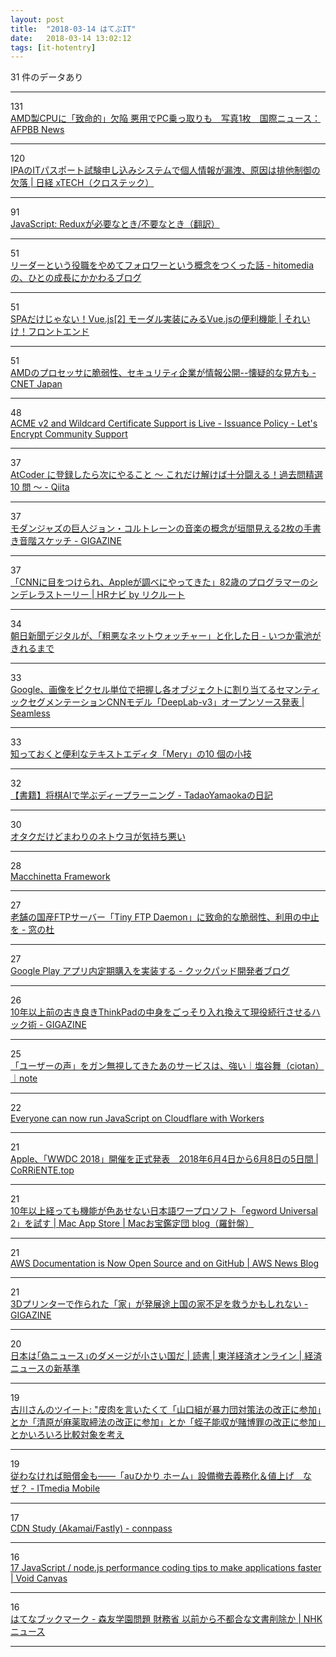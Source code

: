 ```yaml
---
layout: post
title:  "2018-03-14 はてぶIT"
date:   2018-03-14 13:02:12
tags: [it-hotentry]
---
```

31 件のデータあり

<hr><div class="row">
<div class="col-1"><span class="badge badge-pill badge-success h2">131</span></div>
<div class="col-11"><a href='http://www.afpbb.com/articles/-/3167253' target='_blank'>AMD製CPUに「致命的」欠陥 悪用でPC乗っ取りも　写真1枚　国際ニュース：AFPBB News</a></div>
</div>
<hr>
<div class="row">
<div class="col-1"><span class="badge badge-pill badge-success h2">120</span></div>
<div class="col-11"><a href='http://tech.nikkeibp.co.jp/atcl/nxt/news/18/00439/' target='_blank'>IPAのITパスポート試験申し込みシステムで個人情報が漏洩、原因は排他制御の欠落 | 日経 xTECH（クロステック）</a></div>
</div>
<hr>
<div class="row">
<div class="col-1"><span class="badge badge-pill badge-success h2">91</span></div>
<div class="col-11"><a href='https://techracho.bpsinc.jp/hachi8833/2018_03_13/53183' target='_blank'>JavaScript: Reduxが必要なとき/不要なとき（翻訳）</a></div>
</div>
<hr>
<div class="row">
<div class="col-1"><span class="badge badge-pill badge-success h2">51</span></div>
<div class="col-11"><a href='http://blog.hitomedia.jp/entry/2018/03/13/170000' target='_blank'>リーダーという役職をやめてフォロワーという概念をつくった話 - hitomediaの、ひとの成長にかかわるブログ</a></div>
</div>
<hr>
<div class="row">
<div class="col-1"><span class="badge badge-pill badge-success h2">51</span></div>
<div class="col-11"><a href='https://liginc.co.jp/374210' target='_blank'>SPAだけじゃない！Vue.js[2] モーダル実装にみるVue.jsの便利機能 | それいけ！フロントエンド</a></div>
</div>
<hr>
<div class="row">
<div class="col-1"><span class="badge badge-pill badge-success h2">51</span></div>
<div class="col-11"><a href='https://japan.cnet.com/article/35116106/' target='_blank'>AMDのプロセッサに脆弱性、セキュリティ企業が情報公開--懐疑的な見方も - CNET Japan</a></div>
</div>
<hr>
<div class="row">
<div class="col-1"><span class="badge badge-pill badge-success h2">48</span></div>
<div class="col-11"><a href='https://community.letsencrypt.org/t/acme-v2-and-wildcard-certificate-support-is-live/55579' target='_blank'>ACME v2 and Wildcard Certificate Support is Live - Issuance Policy - Let's Encrypt Community Support</a></div>
</div>
<hr>
<div class="row">
<div class="col-1"><span class="badge badge-pill badge-success h2">37</span></div>
<div class="col-11"><a href='https://qiita.com/drken/items/fd4e5e3630d0f5859067' target='_blank'>AtCoder に登録したら次にやること ～ これだけ解けば十分闘える！過去問精選 10 問 ～ - Qiita</a></div>
</div>
<hr>
<div class="row">
<div class="col-1"><span class="badge badge-pill badge-success h2">37</span></div>
<div class="col-11"><a href='https://gigazine.net/news/20180313-coltrane-pitch-diagrams/' target='_blank'>モダンジャズの巨人ジョン・コルトレーンの音楽の概念が垣間見える2枚の手書き音階スケッチ - GIGAZINE</a></div>
</div>
<hr>
<div class="row">
<div class="col-1"><span class="badge badge-pill badge-success h2">37</span></div>
<div class="col-11"><a href='http://hrnabi.com/2018/03/13/16663/' target='_blank'>「CNNに目をつけられ、Appleが調べにやってきた」82歳のプログラマーのシンデレラストーリー | HRナビ by リクルート</a></div>
</div>
<hr>
<div class="row">
<div class="col-1"><span class="badge badge-pill badge-success h2">34</span></div>
<div class="col-11"><a href='http://fujipon.hatenablog.com/entry/2018/03/14/090000' target='_blank'>朝日新聞デジタルが、「粗悪なネットウォッチャー」と化した日 - いつか電池がきれるまで</a></div>
</div>
<hr>
<div class="row">
<div class="col-1"><span class="badge badge-pill badge-success h2">33</span></div>
<div class="col-11"><a href='http://shiropen.com/2018/03/13/33196' target='_blank'>Google、画像をピクセル単位で把握し各オブジェクトに割り当てるセマンティックセグメンテーションCNNモデル「DeepLab-v3」オープンソース発表 | Seamless</a></div>
</div>
<hr>
<div class="row">
<div class="col-1"><span class="badge badge-pill badge-success h2">33</span></div>
<div class="col-11"><a href='https://www.haijin-boys.com/software/mery/mery-tips' target='_blank'>知っておくと便利なテキストエディタ「Mery」の10 個の小技</a></div>
</div>
<hr>
<div class="row">
<div class="col-1"><span class="badge badge-pill badge-success h2">32</span></div>
<div class="col-11"><a href='http://tadaoyamaoka.hatenablog.com/entry/2018/03/13/204308' target='_blank'>【書籍】将棋AIで学ぶディープラーニング - TadaoYamaokaの日記</a></div>
</div>
<hr>
<div class="row">
<div class="col-1"><span class="badge badge-pill badge-success h2">30</span></div>
<div class="col-11"><a href='https://anond.hatelabo.jp/20180313131733' target='_blank'>オタクだけどまわりのネトウヨが気持ち悪い</a></div>
</div>
<hr>
<div class="row">
<div class="col-1"><span class="badge badge-pill badge-success h2">28</span></div>
<div class="col-11"><a href='https://macchinetta.github.io/' target='_blank'>Macchinetta Framework</a></div>
</div>
<hr>
<div class="row">
<div class="col-1"><span class="badge badge-pill badge-success h2">27</span></div>
<div class="col-11"><a href='https://forest.watch.impress.co.jp/docs/news/1111333.html' target='_blank'>老舗の国産FTPサーバー「Tiny FTP Daemon」に致命的な脆弱性、利用の中止を - 窓の杜</a></div>
</div>
<hr>
<div class="row">
<div class="col-1"><span class="badge badge-pill badge-success h2">27</span></div>
<div class="col-11"><a href='http://techlife.cookpad.com/entry/2018/03/14/090000' target='_blank'>Google Play アプリ内定期購入を実装する - クックパッド開発者ブログ</a></div>
</div>
<hr>
<div class="row">
<div class="col-1"><span class="badge badge-pill badge-success h2">26</span></div>
<div class="col-11"><a href='https://gigazine.net/news/20180314-neo-thinkpad/' target='_blank'>10年以上前の古き良きThinkPadの中身をごっそり入れ換えて現役続行させるハック術 - GIGAZINE</a></div>
</div>
<hr>
<div class="row">
<div class="col-1"><span class="badge badge-pill badge-success h2">25</span></div>
<div class="col-11"><a href='https://note.mu/ciotan/n/na0ccd2ba3293' target='_blank'>「ユーザーの声」をガン無視してきたあのサービスは、強い｜塩谷舞（ciotan）｜note</a></div>
</div>
<hr>
<div class="row">
<div class="col-1"><span class="badge badge-pill badge-success h2">22</span></div>
<div class="col-11"><a href='https://blog.cloudflare.com/cloudflare-workers-unleashed/' target='_blank'>Everyone can now run JavaScript on Cloudflare with Workers</a></div>
</div>
<hr>
<div class="row">
<div class="col-1"><span class="badge badge-pill badge-success h2">21</span></div>
<div class="col-11"><a href='https://corriente.top/wwdc2018-announce/' target='_blank'>Apple、「WWDC 2018」開催を正式発表　2018年6月4日から6月8日の5日間 | CoRRiENTE.top</a></div>
</div>
<hr>
<div class="row">
<div class="col-1"><span class="badge badge-pill badge-success h2">21</span></div>
<div class="col-11"><a href='http://www.macotakara.jp/blog/category-56/entry-34560.html' target='_blank'>10年以上経っても機能が色あせない日本語ワープロソフト「egword Universal 2」を試す | Mac App Store | Macお宝鑑定団 blog（羅針盤）</a></div>
</div>
<hr>
<div class="row">
<div class="col-1"><span class="badge badge-pill badge-success h2">21</span></div>
<div class="col-11"><a href='https://aws.amazon.com/blogs/aws/aws-documentation-is-now-open-source-and-on-github/' target='_blank'>AWS Documentation is Now Open Source and on GitHub | AWS News Blog</a></div>
</div>
<hr>
<div class="row">
<div class="col-1"><span class="badge badge-pill badge-success h2">21</span></div>
<div class="col-11"><a href='https://gigazine.net/news/20180314-3d-printer-home-for-1billion/' target='_blank'>3Dプリンターで作られた「家」が発展途上国の家不足を救うかもしれない - GIGAZINE</a></div>
</div>
<hr>
<div class="row">
<div class="col-1"><span class="badge badge-pill badge-success h2">20</span></div>
<div class="col-11"><a href='http://toyokeizai.net/articles/-/212218' target='_blank'>日本は｢偽ニュース｣のダメージが小さい国だ | 読書 | 東洋経済オンライン | 経済ニュースの新基準</a></div>
</div>
<hr>
<div class="row">
<div class="col-1"><span class="badge badge-pill badge-success h2">19</span></div>
<div class="col-11"><a href='http://twitter.com/furukawa1917/status/973518372020219904' target='_blank'>古川さんのツイート: "皮肉を言いたくて「山口組が暴力団対策法の改正に参加」とか「清原が麻薬取締法の改正に参加」とか「蛭子能収が賭博罪の改正に参加」とかいろいろ比較対象を考え</a></div>
</div>
<hr>
<div class="row">
<div class="col-1"><span class="badge badge-pill badge-success h2">19</span></div>
<div class="col-11"><a href='http://www.itmedia.co.jp/mobile/articles/1803/14/news043.html' target='_blank'>従わなければ賠償金も――「auひかり ホーム」設備撤去義務化＆値上げ　なぜ？ - ITmedia Mobile</a></div>
</div>
<hr>
<div class="row">
<div class="col-1"><span class="badge badge-pill badge-success h2">17</span></div>
<div class="col-11"><a href='https://http2study.connpass.com/event/81469/' target='_blank'>CDN Study (Akamai/Fastly) - connpass</a></div>
</div>
<hr>
<div class="row">
<div class="col-1"><span class="badge badge-pill badge-success h2">16</span></div>
<div class="col-11"><a href='http://voidcanvas.com/javascript-performant-coding-tips/' target='_blank'>17 JavaScript / node.js performance coding tips to make applications faster | Void Canvas</a></div>
</div>
<hr>
<div class="row">
<div class="col-1"><span class="badge badge-pill badge-success h2">16</span></div>
<div class="col-11"><a href='http://b.hatena.ne.jp/entry/s/www3.nhk.or.jp/news/html/20180313/k10011363801000.html' target='_blank'>はてなブックマーク - 森友学園問題 財務省 以前から不都合な文書削除か | NHKニュース</a></div>
</div>
<hr>
